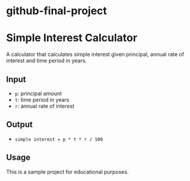 # github-final-project
# Simple Interest Calculator
A calculator that calculates simple interest given principal, annual rate of interest and time period in years.

## Input
- `p`: principal amount
- `t`: time period in years
- `r`: annual rate of interest

## Output
- `simple interest = p * t * r / 100`

## Usage
This is a sample project for educational purposes.
